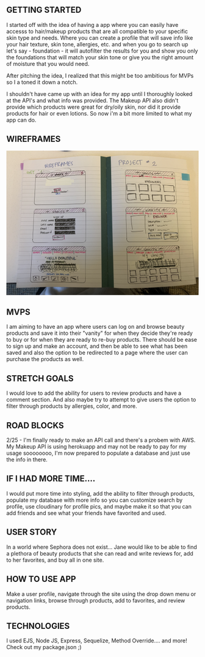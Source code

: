 ## GETTING STARTED

I started off with the idea of having a app where you can easily have accesss to hair/makeup products that are all compatible to your specific skin type and needs. Where you can create a profile that will save info like your hair texture, skin tone, allergies, etc. and when you go to search up let's say - foundation - it will autofilter the results for you and show you only the foundations that will match your skin tone or give you the right amount of moisture that you would need.

After pitching the idea, I realized that this might be too ambitious for MVPs so I a toned it down a notch.

I shouldn't have came up with an idea for my app until I thoroughly looked at the API's and what info was provided. The Makeup API also didn't provide which products were great for dry/oily skin, nor did it provide products for hair or even lotions. So now i'm a bit more limited to what my app can do.

## WIREFRAMES
<img src="/public/img/wireframes.jpg">


## MVPS
I am aiming to have an app where users can log on and browse beauty products and save it into their "vanity" for when they decide they're ready to buy or for when they are ready to re-buy products.
There should be ease to sign up and make an account, and then be able to see what has been saved and also the option to be redirected to a page where the user can purchase the products as well.

## STRETCH GOALS
I would love to add the ability for users to review products and have a comment section. And also maybe try to attempt to give users the option to filter through products by allergies, color, and more.

## ROAD BLOCKS
2/25 - I'm finally ready to make an API call and there's a probem with AWS. My Makeup API is using herokuapp and may not be ready to pay for my usage soooooooo, I'm now prepared to populate a database and just use the info in there.

## IF I HAD MORE TIME....
I would put more time into styling, add the ability to filter through products, populate my database with more info so you can customize search by profile, use cloudinary for profile pics, and maybe make it so that you can add friends and see what your friends have favorited and used.

## USER STORY
In a world where Sephora does not exist...
Jane would like to be able to find a plethora of beauty products that she can read and write reviews for, add to her favorites, and buy all in one site.

## HOW TO USE APP
Make a user profile, navigate through the site using the drop down menu or navigation links, browse through products, add to favorites, and review products.

## TECHNOLOGIES 
I used EJS, Node JS, Express, Sequelize, Method Override.... and more! Check out my package.json ;)